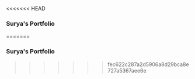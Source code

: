 <<<<<<< HEAD
### Surya's Portfolio
=======
### Surya's Portfolio
>>>>>>> fec622c287a2d5906a8d29bca8e727a5367aee6e
